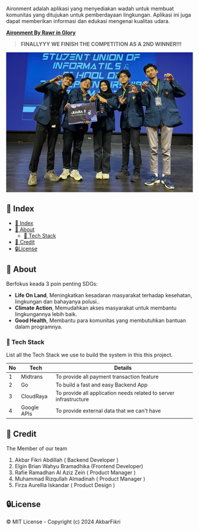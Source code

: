 <!-- ![Alt text](/public/Breece-Banner-Github.png "a title") -->

Aironment adalah aplikasi yang menyediakan wadah untuk membuat komunitas yang ditujukan untuk pemberdayaan lingkungan. Aplikasi ini juga dapat memberikan informasi dan edukasi mengenai kualitas udara.

<u>**Aironment By Rawr in Glory**</u>

> **FINALLYYY WE FINISH THE COMPETITION AS A 2ND WINNER!!!**

![WINNERRR](/public/winner.jpg)

## 📒 Index

- [📒 Index](#-index)
- [🔰 About](#-about)
  - [📓 Tech Stack](#-tech-stack)
- [🌟 Credit](#-credit)
- [🔒License](#license)

## 🔰 About

Berfokus keada 3 poin penting SDGs:

- **Life On Land**, Meningkatkan kesadaran masyarakat terhadap kesehatan, lingkungan dan bahayanya polusi..
- **Climate Action**, Memudahkan akses masyarakat untuk membantu lingkungannya lebih baik.
- **Good Health**, Membantu para komunitas yang membutuhkan bantuan dalam programnya.

<!-- ## ⚡ Quick Start

Here's the step for installation and start our app.

_`Note: This is just a backend Apps not include the Frontend Apps.`_

### 🔌 Installation

1. First, make sure that the go language version you have is more than `1.20`
2. Next, you can clone this repository with the command below

```
$ git clone https://github.com/AkbarFikri/BREECE-BE .
```

3. Provide all the `.env.example` file then rename to `.env`
4. Download all packages needed by Go by running the command below

```
$ go mod tidy
```

**❗ YEAYY Installation Finish!!**

### 📦 Commands

- To run the application you can directly open `main.go` in folder `cmd/app` then click the `run without debugging` button in the right corner of vscode or run the command below

```
$ go run cmd/app/main.go
```

## 🔧 Development

Here is a description of our apps development -->

### 📓 Tech Stack

List all the Tech Stack we use to build the system in this this project.

| No  | Tech        | Details                                                           |
| --- | ----------- | ----------------------------------------------------------------- |
| 1   | Midtrans    | To provide all payment transaction feature                        |
| 2   | Go          | To build a fast and easy Backend App                              |
| 3   | CloudRaya   | To provide all application needs related to server infrastructure |
| 4   | Google APIs | To provide external data that we can't have                       |

<!-- ### 🔩 API Documentation

- [Swagger](https://breece-docs.vercel.app/)

_Note : If you have question about the documentation feel free to send message to me._ -->

<!-- ### 📁 File Structure

Here is our File Structure

```
├───.github
│   └───workflows
├───api
│   └───dist
├───cmd
│   └───app
├───internal
│   ├───app
│   │   ├───config
│   │   ├───entity
│   │   ├───handler
│   │   │   └───rest
│   │   │       ├───middleware
│   │   │       └───routes
│   │   ├───repository
│   │   └───service
│   └───pkg
│       ├───gocron
│       ├───helper
│       ├───mailer
│       │   └───template
│       ├───model
│       └───supabase
└───public
``` -->

## 🌟 Credit

The Member of our team

1. Akbar Fikri Abdillah ( Backend Developer )
2. Elgin Brian Wahyu Bramadhika (Frontend Developer)
3. Rafie Ramadhan Al Aziz Zein ( Product Manager )
4. Muhammad Rizqullah Almadinah ( Product Manager )
5. Firza Aurellia Iskandar ( Product Design )

## 🔒License

© MIT License - Copyright (c) 2024 AkbarFikri
